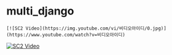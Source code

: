 # multi_django

`[![SC2 Video](https://img.youtube.com/vi/비디오아이디/0.jpg)](https://www.youtube.com/watch?v=비디오아이디)`

[![SC2 Video](https://img.youtube.com/vi/CkaXr9SAMak/0.jpg)](https://www.youtube.com/watch?v=CkaXr9SAMak)


